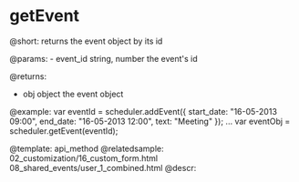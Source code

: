 getEvent
=============
@short: 
	returns the event object by its id

@params: 
	- event_id  string, number   the  event's id

@returns:
- obj	object	the event object

@example: 
var eventId = scheduler.addEvent({
    start_date: "16-05-2013 09:00",
    end_date:   "16-05-2013 12:00",
    text:   "Meeting"
});
...	
var eventObj = scheduler.getEvent(eventId); 



@template:	api_method
@relatedsample:
	02_customization/16_custom_form.html
    08_shared_events/user_1_combined.html
@descr: 




